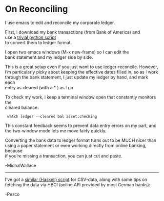 # On Reconciling

I use emacs to edit and reconcile my corporate ledger.

First, I download my bank transactions (from Bank of America) and \
use a [trivial python
script](http://sixthdev.versionhost.com/viewvc.cgi/ledger/bofaconvert.py?view=markup)\
to convert them to ledger format.

I open two emacs windows (M-x new-frame) so I can edit the \
bank statement and my ledger side by side.

This is a great setup even if you just want to use ledger-reconcile.
However, \
I’m particularly picky about keeping the effective dates filled in, so
as I work \
through the bank statement, I just update my ledger by hand, and mark
each\
entry as cleared (with a \* ) as I go.

To check my work, I keep a terminal window open that constantly monitors
the \
cleared balance:

     watch ledger --cleared bal asset:checking

This constant feedback seems to prevent data entry errors on my part,
and\
the two-window mode lets me move fairly quickly.

Converting the bank data to ledger format turns out to be MUCH nicer
than\
using a paper statement or even working directly from online banking,
because\
if you’re missing a transaction, you can just cut and paste.

-MichalWallace

* * * * *

I’ve got a [similar (Haskell)
script](http://www.khjk.org/log/2009/oct/ledger.html) for CSV-data,
along with some tips on fetching the data via HBCI (online API provided
by most German banks):

-Pesco
